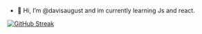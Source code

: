 - 👋 Hi, I’m @davisaugust and im currently learning Js and react.

[![GitHub Streak](https://github-readme-streak-stats.herokuapp.com?user=davsaugust&theme=tokyonight&hide_border=true&border_radius=5.1)](https://git.io/streak-stats)
